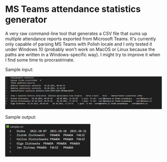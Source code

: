 # MS Teams attendance statistics generator

A very raw command-line tool that generates a CSV file that sums up multiple attendance reports exported from Microsoft Teams. It's currently only capable of parsing MS Teams with Polish locale and I only tested it under Windows 10 (probably won't work on MacOS or Linux because the paths are written in a Windows-specific way). I might try to improve it when I find some time to procrastrinate.

Sample input:

![A CSV report exported from MS Teams](sample_input.png "Sample input")

Sample output:

![A CSV report with attendance summary](sample_output.png "Sample output")